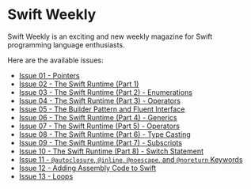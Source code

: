 Swift Weekly
============

Swift Weekly is an exciting and new weekly magazine for Swift programming language enthusiasts.

Here are the available issues:

- [Issue 01 - Pointers](issue01/README.md)
- [Issue 02 - The Swift Runtime (Part 1)](issue02/README.md)
- [Issue 03 - The Swift Runtime (Part 2) - Enumerations](issue03/README.md)
- [Issue 04 - The Swift Runtime (Part 3) - Operators](issue04/README.md)
- [Issue 05 - The Builder Pattern and Fluent Interface](issue05/README.md)
- [Issue 06 - The Swift Runtime (Part 4) - Generics](issue06/README.md)
- [Issue 07 - The Swift Runtime (Part 5) - Operators](issue07/README.md)
- [Issue 08 - The Swift Runtime (Part 6) - Type Casting](issue08/README.md)
- [Issue 09 - The Swift Runtime (Part 7) - Subscripts](issue09/README.md)
- [Issue 10 - The Swift Runtime (Part 8) - Switch Statement](issue10/README.md)
- [Issue 11 - `@autoclosure`, `@inline`, `@noescape`, and `@noreturn` Keywords](issue11/README.md)
- [Issue 12 - Adding Assembly Code to Swift](issue12/README.md)
- [Issue 13 - Loops](issue13/README.md)